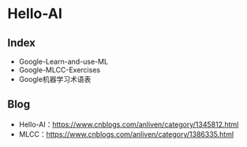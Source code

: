 # Hello-AI

## Index
- Google-Learn-and-use-ML
- Google-MLCC-Exercises
- Google机器学习术语表

## Blog
- Hello-AI：https://www.cnblogs.com/anliven/category/1345812.html
- MLCC：https://www.cnblogs.com/anliven/category/1386335.html